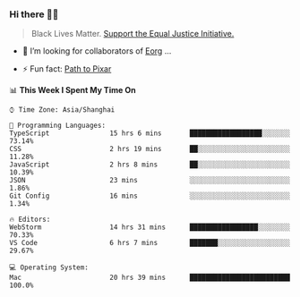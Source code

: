### Hi there 👋🏿

<!--
**007tom/007tom** is a ✨ _special_ ✨ repository because its `README.md` (this file) appears on your GitHub profile.

Here are some ideas to get you started:
-->

> Black Lives Matter. [Support the Equal Justice Initiative.](https://support.eji.org/give/153413/#!/donation/checkout)

<!--
- 🔭 I’m currently working on ...
- 🌱 I’m currently learning ...
-->
- 👯 I’m looking for collaborators of [Eorg](https://github.com/zhyd1997/Eorg) ...

<!--
- 🤔 I’m looking for help with ...
- 💬 Ask me about ...
- 📫 How to reach me: ...
- 😄 Pronouns: ...
-->

- ⚡ Fun fact: [Path to Pixar](https://bunnyhobby.github.io/)
<!--
-->

<!--START_SECTION:waka-->
📊 **This Week I Spent My Time On** 

```text
⌚︎ Time Zone: Asia/Shanghai

💬 Programming Languages: 
TypeScript               15 hrs 6 mins       ██████████████████░░░░░░░   73.14% 
CSS                      2 hrs 19 mins       ██░░░░░░░░░░░░░░░░░░░░░░░   11.28% 
JavaScript               2 hrs 8 mins        ██░░░░░░░░░░░░░░░░░░░░░░░   10.39% 
JSON                     23 mins             ░░░░░░░░░░░░░░░░░░░░░░░░░   1.86% 
Git Config               16 mins             ░░░░░░░░░░░░░░░░░░░░░░░░░   1.34%

🔥 Editors: 
WebStorm                 14 hrs 31 mins      █████████████████░░░░░░░░   70.33% 
VS Code                  6 hrs 7 mins        ███████░░░░░░░░░░░░░░░░░░   29.67%

💻 Operating System: 
Mac                      20 hrs 39 mins      █████████████████████████   100.0%

```


<!--END_SECTION:waka-->
